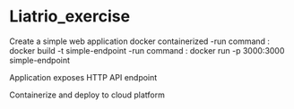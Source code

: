 # Liatrio_exercise

Create a simple web application docker containerized
    -run command : docker build -t simple-endpoint
    -run command : docker run -p 3000:3000 simple-endpoint

Application exposes HTTP API endpoint

Containerize and deploy to cloud platform


